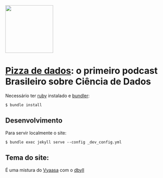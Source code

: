 <img src="assets/media/signo.png" width="150">

# [Pizza de dados](https://pizzadedados.com/): o primeiro podcast Brasileiro sobre Ciência de Dados

Necessário ter [ruby](https://www.ruby-lang.org/en/) instalado e [bundler](http://bundler.io/):

```console
$ bundle install
```

## Desenvolvimento

Para servir localmente o site:
```console
$ bundle exec jekyll serve --config _dev_config.yml
```

## Tema do site:
É uma mistura do [Vyaasa](http://webjeda.com/vyaasa) com o [dbyll](http://dbtek.github.io/dbyll/)
